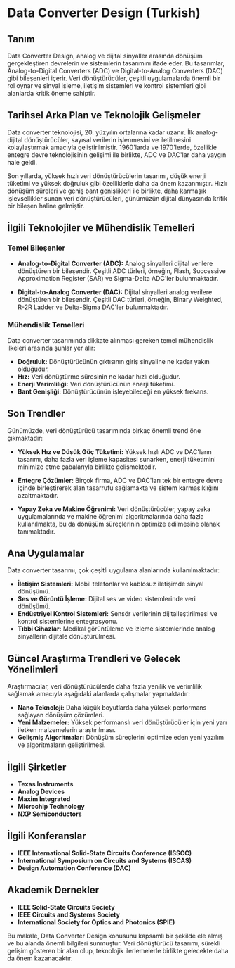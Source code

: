 # Data Converter Design (Turkish)

## Tanım

Data Converter Design, analog ve dijital sinyaller arasında dönüşüm gerçekleştiren devrelerin ve sistemlerin tasarımını ifade eder. Bu tasarımlar, Analog-to-Digital Converters (ADC) ve Digital-to-Analog Converters (DAC) gibi bileşenleri içerir. Veri dönüştürücüler, çeşitli uygulamalarda önemli bir rol oynar ve sinyal işleme, iletişim sistemleri ve kontrol sistemleri gibi alanlarda kritik öneme sahiptir.

## Tarihsel Arka Plan ve Teknolojik Gelişmeler

Data converter teknolojisi, 20. yüzyılın ortalarına kadar uzanır. İlk analog-dijital dönüştürücüler, sayısal verilerin işlenmesini ve iletilmesini kolaylaştırmak amacıyla geliştirilmiştir. 1960'larda ve 1970'lerde, özellikle entegre devre teknolojisinin gelişimi ile birlikte, ADC ve DAC'lar daha yaygın hale geldi. 

Son yıllarda, yüksek hızlı veri dönüştürücülerin tasarımı, düşük enerji tüketimi ve yüksek doğruluk gibi özelliklerle daha da önem kazanmıştır. Hızlı dönüşüm süreleri ve geniş bant genişlikleri ile birlikte, daha karmaşık işlevsellikler sunan veri dönüştürücüleri, günümüzün dijital dünyasında kritik bir bileşen haline gelmiştir.

## İlgili Teknolojiler ve Mühendislik Temelleri

### Temel Bileşenler

- **Analog-to-Digital Converter (ADC):** Analog sinyalleri dijital verilere dönüştüren bir bileşendir. Çeşitli ADC türleri, örneğin, Flash, Successive Approximation Register (SAR) ve Sigma-Delta ADC'ler bulunmaktadır.
  
- **Digital-to-Analog Converter (DAC):** Dijital sinyalleri analog verilere dönüştüren bir bileşendir. Çeşitli DAC türleri, örneğin, Binary Weighted, R-2R Ladder ve Delta-Sigma DAC'ler bulunmaktadır.

### Mühendislik Temelleri

Data converter tasarımında dikkate alınması gereken temel mühendislik ilkeleri arasında şunlar yer alır:

- **Doğruluk:** Dönüştürücünün çıktısının giriş sinyaline ne kadar yakın olduğudur. 
- **Hız:** Veri dönüştürme süresinin ne kadar hızlı olduğudur.
- **Enerji Verimliliği:** Veri dönüştürücünün enerji tüketimi.
- **Bant Genişliği:** Dönüştürücünün işleyebileceği en yüksek frekans.

## Son Trendler

Günümüzde, veri dönüştürücü tasarımında birkaç önemli trend öne çıkmaktadır:

- **Yüksek Hız ve Düşük Güç Tüketimi:** Yüksek hızlı ADC ve DAC'ların tasarımı, daha fazla veri işleme kapasitesi sunarken, enerji tüketimini minimize etme çabalarıyla birlikte gelişmektedir.

- **Entegre Çözümler:** Birçok firma, ADC ve DAC'ları tek bir entegre devre içinde birleştirerek alan tasarrufu sağlamakta ve sistem karmaşıklığını azaltmaktadır.

- **Yapay Zeka ve Makine Öğrenimi:** Veri dönüştürücüler, yapay zeka uygulamalarında ve makine öğrenimi algoritmalarında daha fazla kullanılmakta, bu da dönüşüm süreçlerinin optimize edilmesine olanak tanımaktadır.

## Ana Uygulamalar

Data converter tasarımı, çok çeşitli uygulama alanlarında kullanılmaktadır:

- **İletişim Sistemleri:** Mobil telefonlar ve kablosuz iletişimde sinyal dönüşümü.
- **Ses ve Görüntü İşleme:** Dijital ses ve video sistemlerinde veri dönüşümü.
- **Endüstriyel Kontrol Sistemleri:** Sensör verilerinin dijitalleştirilmesi ve kontrol sistemlerine entegrasyonu.
- **Tıbbi Cihazlar:** Medikal görüntüleme ve izleme sistemlerinde analog sinyallerin dijitale dönüştürülmesi.

## Güncel Araştırma Trendleri ve Gelecek Yönelimleri

Araştırmacılar, veri dönüştürücülerde daha fazla yenilik ve verimlilik sağlamak amacıyla aşağıdaki alanlarda çalışmalar yapmaktadır:

- **Nano Teknoloji:** Daha küçük boyutlarda daha yüksek performans sağlayan dönüşüm çözümleri.
- **Yeni Malzemeler:** Yüksek performanslı veri dönüştürücüler için yeni yarı iletken malzemelerin araştırılması.
- **Gelişmiş Algoritmalar:** Dönüşüm süreçlerini optimize eden yeni yazılım ve algoritmaların geliştirilmesi.

## İlgili Şirketler

- **Texas Instruments**
- **Analog Devices**
- **Maxim Integrated**
- **Microchip Technology**
- **NXP Semiconductors**

## İlgili Konferanslar

- **IEEE International Solid-State Circuits Conference (ISSCC)**
- **International Symposium on Circuits and Systems (ISCAS)**
- **Design Automation Conference (DAC)**

## Akademik Dernekler

- **IEEE Solid-State Circuits Society**
- **IEEE Circuits and Systems Society**
- **International Society for Optics and Photonics (SPIE)**

Bu makale, Data Converter Design konusunu kapsamlı bir şekilde ele almış ve bu alanda önemli bilgileri sunmuştur. Veri dönüştürücü tasarımı, sürekli gelişim gösteren bir alan olup, teknolojik ilerlemelerle birlikte gelecekte daha da önem kazanacaktır.
